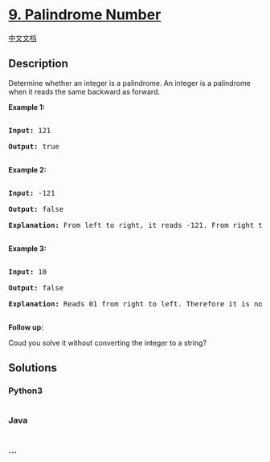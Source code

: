 # [9. Palindrome Number](https://leetcode.com/problems/palindrome-number)

[中文文档](/solution/0000-0099/0009.Palindrome%20Number/README.md)

## Description
<p>Determine whether an integer is a palindrome. An integer&nbsp;is&nbsp;a&nbsp;palindrome when it&nbsp;reads the same backward as forward.</p>



<p><strong>Example 1:</strong></p>



<pre>

<strong>Input:</strong> 121

<strong>Output:</strong> true

</pre>



<p><strong>Example 2:</strong></p>



<pre>

<strong>Input:</strong> -121

<strong>Output:</strong> false

<strong>Explanation:</strong> From left to right, it reads -121. From right to left, it becomes 121-. Therefore it is not a palindrome.

</pre>



<p><strong>Example 3:</strong></p>



<pre>

<strong>Input:</strong> 10

<strong>Output:</strong> false

<strong>Explanation:</strong> Reads 01 from right to left. Therefore it is not a palindrome.

</pre>



<p><strong>Follow up:</strong></p>



<p>Coud you solve&nbsp;it without converting the integer to a string?</p>




## Solutions


<!-- tabs:start -->

### **Python3**

```python

```

### **Java**

```java

```

### **...**
```

```

<!-- tabs:end -->